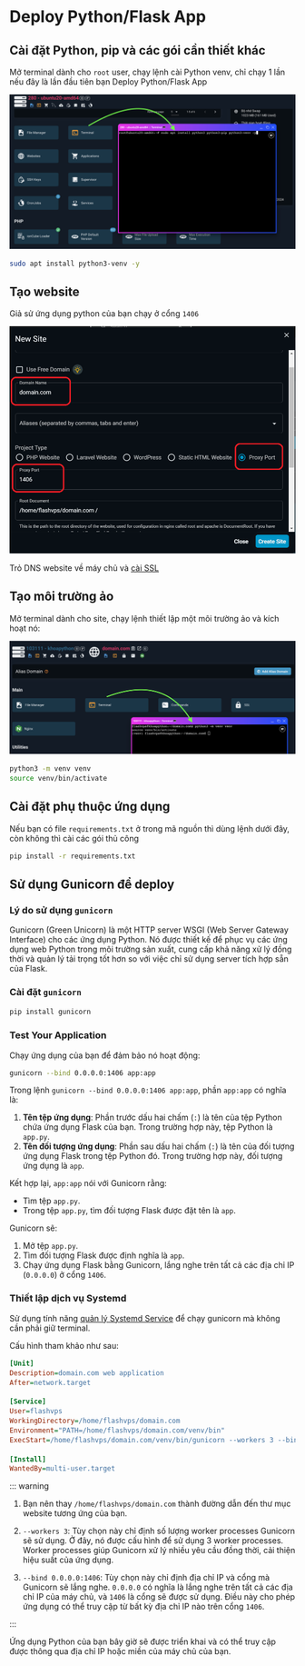 # Deploy Python/Flask App

## Cài đặt Python, pip và các gói cần thiết khác

Mở terminal dành cho `root` user, chạy lệnh cài Python venv, chỉ chạy 1 lần nếu đây là lần đầu tiên bạn Deploy Python/Flask App

![](<../../images/docs/vi/tutorial/deploy-python/Screenshot 2024-06-16 at 14.14.53.png>)

```bash
sudo apt install python3-venv -y
```

## Tạo website

Giả sử ứng dụng python của bạn chạy ở cổng `1406`

![](<../../images/docs/vi/tutorial/deploy-python/Screenshot 2024-06-12 164349.png>)

Trỏ DNS website về máy chủ và [cài SSL](../site/ssl.md)

## Tạo môi trường ảo

Mở terminal dành cho site, chạy lệnh thiết lập một môi trường ảo và kích hoạt nó:

![](<../../images/docs/vi/tutorial/deploy-python/Screenshot 2024-06-16 at 14.19.57.png>)

```bash
python3 -m venv venv
source venv/bin/activate
```

## Cài đặt phụ thuộc ứng dụng

Nếu bạn có file `requirements.txt` ở trong mã nguồn thì dùng lệnh dưới đây, còn không thì cài các gói thủ công

```bash
pip install -r requirements.txt
```

## Sử dụng Gunicorn để deploy

### Lý do sử dụng `gunicorn`

Gunicorn (Green Unicorn) là một HTTP server WSGI (Web Server Gateway Interface) cho các ứng dụng Python. Nó được thiết kế để phục vụ các ứng dụng web Python trong môi trường sản xuất, cung cấp khả năng xử lý đồng thời và quản lý tải trọng tốt hơn so với việc chỉ sử dụng server tích hợp sẵn của Flask.

### Cài đặt `gunicorn`

```bash
pip install gunicorn
```

### Test Your Application

Chạy ứng dụng của bạn để đảm bảo nó hoạt động:

```bash
gunicorn --bind 0.0.0.0:1406 app:app
```

Trong lệnh `gunicorn --bind 0.0.0.0:1406 app:app`, phần `app:app` có nghĩa là:

1. **Tên tệp ứng dụng**: Phần trước dấu hai chấm (`:`) là tên của tệp Python chứa ứng dụng Flask của bạn. Trong trường hợp này, tệp Python là `app.py`.
2. **Tên đối tượng ứng dụng**: Phần sau dấu hai chấm (`:`) là tên của đối tượng ứng dụng Flask trong tệp Python đó. Trong trường hợp này, đối tượng ứng dụng là `app`.

Kết hợp lại, `app:app` nói với Gunicorn rằng:

-   Tìm tệp `app.py`.
-   Trong tệp `app.py`, tìm đối tượng Flask được đặt tên là `app`.

Gunicorn sẽ:

1. Mở tệp `app.py`.
2. Tìm đối tượng Flask được định nghĩa là `app`.
3. Chạy ứng dụng Flask bằng Gunicorn, lắng nghe trên tất cả các địa chỉ IP (`0.0.0.0`) ở cổng `1406`.

### Thiết lập dịch vụ Systemd

Sử dụng tính năng [quản lý Systemd Service](../server/service.md) để chạy gunicorn mà không cần phải giữ terminal.

Cấu hình tham khảo như sau:

```ini
[Unit]
Description=domain.com web application
After=network.target

[Service]
User=flashvps
WorkingDirectory=/home/flashvps/domain.com
Environment="PATH=/home/flashvps/domain.com/venv/bin"
ExecStart=/home/flashvps/domain.com/venv/bin/gunicorn --workers 3 --bind 0.0.0.0:1406 app:app

[Install]
WantedBy=multi-user.target
```

::: warning

1. Bạn nên thay `/home/flashvps/domain.com` thành đường dẫn đến thư mục website tương ứng của bạn.
2. `--workers 3`: Tùy chọn này chỉ định số lượng worker processes Gunicorn sẽ sử dụng. Ở đây, nó được cấu hình để sử dụng 3 worker processes. Worker processes giúp Gunicorn xử lý nhiều yêu cầu đồng thời, cải thiện hiệu suất của ứng dụng.

3. `--bind 0.0.0.0:1406`: Tùy chọn này chỉ định địa chỉ IP và cổng mà Gunicorn sẽ lắng nghe. `0.0.0.0` có nghĩa là lắng nghe trên tất cả các địa chỉ IP của máy chủ, và `1406` là cổng sẽ được sử dụng. Điều này cho phép ứng dụng có thể truy cập từ bất kỳ địa chỉ IP nào trên cổng `1406`.

:::

Ứng dụng Python của bạn bây giờ sẽ được triển khai và có thể truy cập được thông qua địa chỉ IP hoặc miền của máy chủ của bạn.
